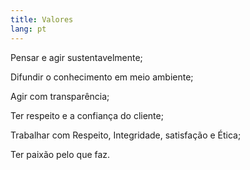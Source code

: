 ```yaml
---
title: Valores
lang: pt
---
```

Pensar e agir sustentavelmente;


Difundir o conhecimento em meio ambiente;


Agir com transparência;


Ter respeito  e a confiança do cliente;


Trabalhar com Respeito, Integridade, satisfação e Ética;


Ter paixão pelo que faz.
